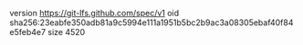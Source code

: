 version https://git-lfs.github.com/spec/v1
oid sha256:23eabfe350adb81a9c5994e111a1951b5bc2b9ac3a08305ebaf40f84e5feb4e7
size 4520

